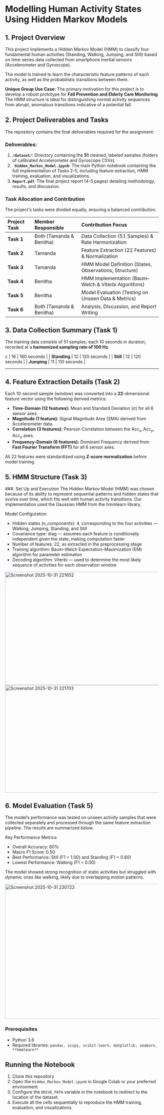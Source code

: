 # Modelling Human Activity States Using Hidden Markov Models

## 1. Project Overview

This project implements a Hidden Markov Model (HMM) to classify four fundamental human activities (Standing, Walking, Jumping, and Still) based on time-series data collected from smartphone inertial sensors (Accelerometer and Gyroscope).

The model is trained to learn the characteristic feature patterns of each activity, as well as the probabilistic transitions between them.

**Unique Group Use Case:** The primary motivation for this project is to develop a robust prototype for **Fall Prevention and Elderly Care Monitoring**. The HMM structure is ideal for distinguishing normal activity sequences from abrupt, anomalous transitions indicative of a potential fall.


## 2. Project Deliverables and Tasks 
The repository contains the final deliverables required for the assignment:

### Deliverables:

1.  **`/dataset/`**: Directory containing the $\mathbf{51}$ cleaned, labeled samples (folders of calibrated Accelerometer and Gyroscope CSVs).
2.  **` Hidden_Markov_Model.ipynb`**: The main Python notebook containing the full implementation of Tasks 2-5, including feature extraction, HMM training, evaluation, and visualizations.
3.  **`Report.pdf`**: The final project report (4-5 pages) detailing methodology, results, and discussion.

### Task Allocation and Contribution 
The project's tasks were divided equally, ensuring a balanced contribution.

| Project Task | Member Responsible | Contribution Focus |
| :--- | :--- | :--- |
| **Task 1** | Both (Tamanda & Benitha) | Data Collection (51 Samples) & Rate Harmonization |
| **Task 2** | Tamanda | Feature Extraction (22 Features) & Normalization |
| **Task 3** | Tamanda | HMM Model Definition (States, Observations, Structure) |
| **Task 4** | Benitha | HMM Implementation (Baum–Welch & Viterbi Algorithms) |
| **Task 5** | Benitha | Model Evaluation (Testing on Unseen Data & Metrics) |
| **Task 6** | Both (Tamanda & Benitha) | Analysis, Discussion, and Report Writing |


## 3. Data Collection Summary (Task 1)

The training data consists of 51 samples, each 10 seconds in duration, recorded at a **harmonized sampling rate of 100 Hz**.

c | 16 | 160 seconds |
| **Standing** | 12 | 120 seconds |
| **Still** | 12 | 120 seconds |
| **Jumping** | 11 | 110 seconds |

---

## 4. Feature Extraction Details (Task 2)

Each 10-second sample (window) was converted into a $\mathbf{22 \text{-dimensional feature vector}}$ using the following derived metrics:

* **Time-Domain (12 features):** Mean and Standard Deviation ($\sigma$) for all 6 sensor axes.
* **Magnitude (1 feature):** Signal Magnitude Area (SMA) derived from Accelerometer data.
* **Correlation (3 features):** Pearson Correlation between the $\text{Acc}_x, \text{Acc}_y, \text{Acc}_z$ axes.
* **Frequency-Domain (6 features):** Dominant Frequency derived from **Fast Fourier Transform (FFT)** for all 6 sensor axes.

All 22 features were standardized using **Z-score normalization** before model training.

## 5. HMM Structure (Task 3)
###. Set Up and Execution
The Hidden Markov Model (HMM) was chosen because of its ability to represent sequential patterns and hidden states that evolve over time, which fits well with human activity transitions. Our implementation used the Gaussian HMM from the hmmlearn library.

Model Configuration

- Hidden states (n_components): 4, corresponding to the four activities — Walking, Jumping, Standing, and Still
- Covariance type: diag — assumes each feature is conditionally independent given the state, making computation faster
- Number of features: 22, as extracted in the preprocessing stage
- Training algorithm: Baum–Welch Expectation–Maximization (EM) algorithm for parameter estimation
- Decoding algorithm: Viterbi — used to determine the most likely sequence of activities for each observation window
  
<img width="1175" height="370" alt="Screenshot 2025-10-31 221652" src="https://github.com/user-attachments/assets/82ae47e7-e252-40bc-83f0-5a760ed62b93" />

<img width="1184" height="352" alt="Screenshot 2025-10-31 221703" src="https://github.com/user-attachments/assets/99404eba-16f7-4489-900b-df3df4ff11ae" />

## 6. Model Evaluation (Task 5)

The model’s performance was tested on unseen activity samples that were collected separately and processed through the same feature extraction pipeline. The results are summarized below.

Key Performance Metrics:
- Overall Accuracy: 60%
- Macro F1 Score: 0.50
- Best Performance: Still (F1 = 1.00) and Standing (F1 = 0.60)
- Lowest Performance: Walking (F1 = 0.00)

The model showed strong recognition of static activities but struggled with dynamic ones like walking, likely due to overlapping motion patterns.

<img width="1188" height="441" alt="Screenshot 2025-10-31 230722" src="https://github.com/user-attachments/assets/bfde93b5-e00a-4bcb-9e78-b4dc6f194481" />


### Prerequisites
 * Python 3.8
 * Required libraries: `pandas, scipy, scikit-learn, matplotlib, seaborn,  **hmmlearn** `

## Running the Notebook
1. Clone this repository
2. Open the `Hidden_Markov_Model.ipynb`  in Google Colab or your preferred environment.
3. Configure the `DRIVE_PATH` variable in the notebook to redirect to the location of the dataset.
4. Execute all the cells sequentially to reproduce the HMM training, evaluation, and visualizations.
